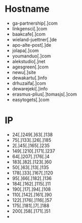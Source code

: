 # Hostname
- ga-partnership[.]com
- linkgensci[.]com
- baakcafe[.]com
- wieland-juettner[.]de
- apo-alte-post[.]de
- jolapa[.]com
- youmanduo[.]com
- alekstudio[.]net
- agesgreen[.]com
- newu[.]site
- dewakartu[.]info
- drhuzaifa[.]com
- dewarejeki[.]info
- erasmus-plius[.]tomasjs[.]com
- easytogets[.]com

# IP
- 24[.]249[.]63[.]138
- 75[.]133[.]26[.]185
- 2[.]45[.]165[.]235
- 149[.]210[.]171[.]237
- 64[.]207[.]176[.]4
- 183[.]82[.]123[.]60
- 50[.]63[.]13[.]135
- 178[.]33[.]167[.]120
- 95[.]66[.]182[.]136
- 184[.]162[.]115[.]11
- 190[.]17[.]94[.]108
- 110[.]142[.]161[.]90
- 122[.]176[.]116[.]57
- 175[.]181[.]7[.]188
- 200[.]58[.]171[.]51
- 